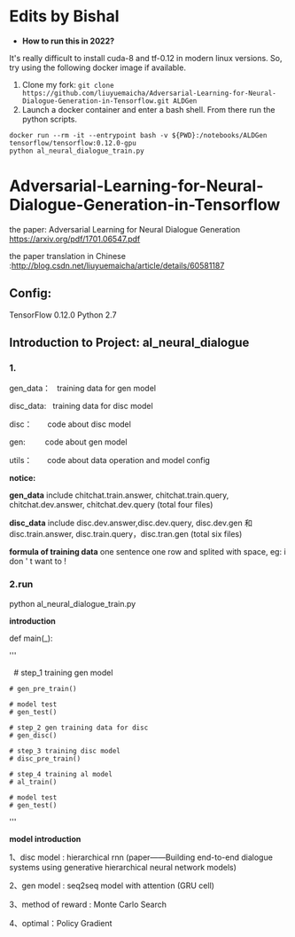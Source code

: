 # Edits by Bishal

* **How to run this in 2022?**

It's really difficult to install cuda-8 and tf-0.12 in modern linux versions. So, try using the following docker image if available.

1. Clone my fork: `git clone https://github.com/liuyuemaicha/Adversarial-Learning-for-Neural-Dialogue-Generation-in-Tensorflow.git ALDGen`
2. Launch a docker container and enter a bash shell. From there run the python scripts.
```
docker run --rm -it --entrypoint bash -v ${PWD}:/notebooks/ALDGen tensorflow/tensorflow:0.12.0-gpu
python al_neural_dialogue_train.py
```


# Adversarial-Learning-for-Neural-Dialogue-Generation-in-Tensorflow

the paper: Adversarial Learning for Neural Dialogue Generation    https://arxiv.org/pdf/1701.06547.pdf


the paper translation in Chinese :http://blog.csdn.net/liuyuemaicha/article/details/60581187
## Config:

TensorFlow 0.12.0  Python 2.7

## Introduction to Project: al_neural_dialogue 

### 1.

  
 gen_data：    training data for gen model
 
 disc_data:    training data for disc model
 
  disc：       code about disc model
  
  gen:         code about gen model
  
 utils：       code about data operation and model config

**notice:**

**gen_data** include  chitchat.train.answer, chitchat.train.query, chitchat.dev.answer, chitchat.dev.query (total four files)

**disc_data**  include disc.dev.answer,disc.dev.query, disc.dev.gen 和 disc.train.answer, disc.train.query，disc.tran.gen   (total six files)

**formula of training data**   one sentence one row and splited with space, eg:  i don ' t want to !


### 2.run


python al_neural_dialogue_train.py


**introduction**


def main(_):

'''

    # step_1 training gen model
    
    
    # gen_pre_train()

    # model test
    # gen_test()

    # step_2 gen training data for disc
    # gen_disc()

    # step_3 training disc model
    # disc_pre_train()

    # step_4 training al model
    # al_train()

    # model test
    # gen_test() 
'''

**model introduction**

1、disc model : hierarchical rnn (paper——Building end-to-end dialogue systems using generative hierarchical neural network models)

2、gen model : seq2seq model with attention (GRU cell)

3、method of reward : Monte Carlo Search

4、optimal：Policy Gradient

